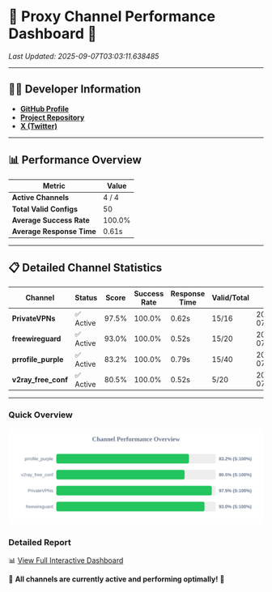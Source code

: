 # 🌟 Proxy Channel Performance Dashboard 🌟

_Last Updated: 2025-09-07T03:03:11.638485_

---

## 👩‍💻 Developer Information

- **[GitHub Profile](https://github.com/4n0nymou3)**  
- **[Project Repository](https://github.com/4n0nymou3/multi-proxy-config-fetcher)**  
- **[X (Twitter)](https://x.com/4n0nymou3)**  

---

## 📊 Performance Overview

| Metric                | Value       |
|-----------------------|-------------|
| **Active Channels**   | 4 / 4       |
| **Total Valid Configs** | 50          |
| **Average Success Rate** | 100.0%      |
| **Average Response Time** | 0.61s       |

---

## 📋 Detailed Channel Statistics

| Channel          | Status     | Score  | Success Rate | Response Time | Valid/Total | Last Success               |
|------------------|------------|--------|--------------|---------------|-------------|----------------------------|
| **PrivateVPNs**  | ✅ Active  | 97.5%  | 100.0% | 0.62s         | 15/16       | 2025-09-07T03:03:11.087444 |
| **freewireguard**  | ✅ Active  | 93.0%  | 100.0% | 0.52s         | 15/20       | 2025-09-07T03:03:11.636998 |
| **prrofile_purple**  | ✅ Active  | 83.2%  | 100.0% | 0.79s         | 15/40       | 2025-09-07T03:03:09.867213 |
| **v2ray_free_conf**  | ✅ Active  | 80.5%  | 100.0% | 0.52s         | 5/20       | 2025-09-07T03:03:10.428808 |

---

### Quick Overview
<div align="center">
  <a href="https://raw.githubusercontent.com/nullluser/NullRepo/refs/heads/main/assets/channel_stats_chart.svg">
    <img src="https://raw.githubusercontent.com/nullluser/NullRepo/refs/heads/main/assets/channel_stats_chart.svg" alt="Source Performance Statistics" width="800">
  </a>
</div>

### Detailed Report
📊 [View Full Interactive Dashboard](https://htmlpreview.github.io/?https://github.com/nullluser/NullRepo/blob/main/assets/performance_report.html)

🎉 **All channels are currently active and performing optimally!** 🎉
